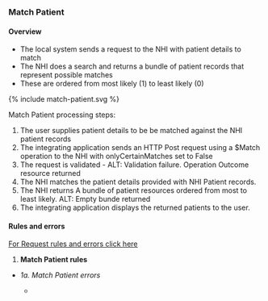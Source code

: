 

### Match Patient

#### Overview

* The local system sends a request to the NHI with patient details to match
* The NHI does a search and returns a bundle of patient records that represent possible matches
* These are ordered from most likely (1) to least likely (0)

<div>
{% include match-patient.svg %}
</div>

Match Patient processing steps:
 
1. The user supplies patient details to be be matched against the NHI patient records
2. The integrating application sends an HTTP Post request using a $Match operation to the NHI with onlyCertainMatches set to False
3. The request is validated - ALT: Validation failure. Operation Outcome resource returned
4. The NHI matches the patient details provided with NHI Patient records.
5. The NHI returns A bundle of patient resources ordered from most to least likely. ALT: Empty bunde returned
6. The integrating application displays the returned patients to the user.


#### Rules and errors

[For Request rules and errors click here](/pagecontent/general.md#request-rules-and-errors)

1.	**Match Patient rules**

 * 
      _1a. Match Patient errors_

      * 
